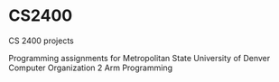 CS2400
======

CS 2400 projects

Programming assignments for Metropolitan State University of Denver Computer Organization 2 Arm Programming
